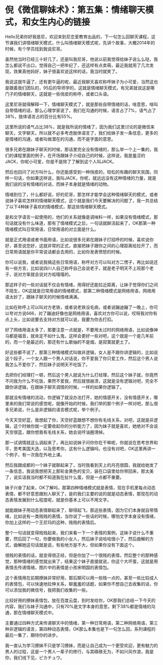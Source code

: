 # 倪《微信聊妹术》：第五集：情绪聊天模式，和女生内心的链接

Hello兄弟你好我是尼，欢迎来到尼恋爱教育出品的，下一句怎么回聊天课程，这节课我们讲情绪聊天模式，什么叫情绪聊天模式呢，先讲个故事，大概2014年的时候，有个学员找到我说尼哥。

虽然他当时已经三十好几了，还是叫我尼哥，他说以前我觉得给妹子说么么哒，我怎么都说不出口，觉得自己一把年纪了，还这样有点卖萌，最近我就用了几次发现，效果真他妈好，妹子很喜欢说这样的话，我当时就笑了。

我说这就牛逼了，还有更牛逼的呢，最近我聊天喜欢称呼妹子为小可爱，当然这也是跟着我们团队的，95后的导师学的，这就是情绪聊天模式，有兄弟就说这是哪门子的情绪聊天，这就是一些俏皮的称呼，或者口头语。

这里尼哥就得解释一下，情绪聊天模式了，就是那些自带情绪的话，啥意思，啥叫自带情绪的话，那么心理学家说了，我们在沟通的时候，语言占了7%，语气占了38%，肢体语言占的百分比有55%。

这里所说的语气占比38%，就是我所说的情绪了，因为我们这里讨论的是微信来聊天，文字聊天，所以就不必多考虑肢体语言了，我们给妹子发一条信息，更多的是情绪的沟通，或者叫做潜在的沟通，而不是字面的意思。

很多兄弟在跟妹子聊天的时候，那话里完全没有情绪的，那么举一个上一集的，我们的课程里面的例子，在开场跟妹子介绍自己的时候，这样说，我是羞涩的JACK，你呢小可爱，你是不是除了了解到这个人叫JACK。

然后也回问了对方叫什么，你还能感受到一种俏皮的，轻松的有趣的聊天氛围，同样一句话，你如果这样说，我叫JACK，你呢，就远远没有这种情绪的力量，就是我们说的没有情绪的对话，而妹子本身就是情绪的动物。

情绪到位了，什么都好说，好的尼哥，那怎样才能学会这种情绪聊天的模式，或者说妹子喜欢怎样的情绪聊天模式，这个就是我们今天要解决的问题了，我一共总结了以下4种妹子喜欢的情绪模式，那这些情绪聊天模式。

是和文字语言一起使用的，他们的关系就像是调味料一样，如果没有情绪模式，那句话就没有什么味道，那有了情绪模式之后，一句话就鲜活起来了，OK那第一种情绪模式叫日常用语，日常用语的对立面是什么。

就是正式用语或者书面用语，比如说很多兄弟在跟妹子打招呼的时候，喜欢说你好，甚至说您好，这就非常的正式，直接把妹子跟你之间的心理距离给拉开了，而日常用语就是你平常说话都会去用的，比如你发表愤怒的时候。

你可以说我，或者说我搞这些日常用语，称呼对方可以叫对方二愣子，再比如说还有一些方言，比如说四川人自己称呼自己会说老子，就是老子明天不上班那个老子，说对方笨就会说对方呱嘻嘻的。

那这样子的一些对话就不仅会有情绪，用得好还能拉近距离，让妹子觉得你们之间不陌生，OK这就是日常用语的情绪模式，那第二种情绪模式是网络用语，网络用语太妙了，跟妹子聊天的时候情绪满满。

比如在称呼上可以叫对方老铁，或者说老铁没毛病，或者说蹦迪蹦了一晚上，你可以夸对方说666，对了蹦迪好像也是网络用语，喜欢对方你可以说，哎呀我对你有点上头，比如说要去支持对方就可以说，我要为你去打扣。

好了网络用语太多了，那要注意一点就是，不要用太过时的网络用语，比如说像神马都是福音，就肯定不如什么鬼，这样会更好一些对吧，这个就是一个是几年前的，而一个是最近的，那还有什么歌抽的不是烟，是寂寞就更土了。

好这些都不说了，那第三种情绪模式叫做非逻辑，女人是不跟你讲逻辑的，比如说这个段子，一个女人跟一个男人对话说，你不爱我了你只爱工作，然后这个男人说我怎么不爱你了，然后妹子说明天不吃饭了。

去把你们经理打一顿，然后这个男人就说为什么打经理，然后这个妹子就，你竟然不问我为什么不吃饭，果然不爱我，然后就很崩溃，这就是没有逻辑对吧，完全不跟你讲逻辑，在跟妹子聊天调情的时候，一样的如果你逻辑了。

那就没有情绪的流动，你逻辑了就没办法打开，她的情感开关，没有情感开关，哪里来的我们常说的感觉呢，就像开始的时候，我们举的那个例子一样对吧，那么很多兄弟说，什么是非逻辑的语言模式呢，举个例子。

今天天空好蓝，我想起了你，天空好蓝跟想不想你有毛线关系，对吧，这就是非逻辑，这个时候你就一定要收起你的分析能力了，因为妹子就是喜欢，她绝对不会说天空很蓝，跟你想我有毛线关系，她会说哼油圈滑掉。

那一试调情就这么调起来了，再比如说妹子问你你在干嘛呢，你就说在思考世界和平，思考美国大选，以及思考你，这有什么逻辑吗，也没有对吧，OK这里再讲一个例子，有一次我在外地上课。

然后我跟成都的一个妹子就聊起来了，当时我看到天上的月亮很圆，我就给她发了一条信息，我说我想把天上那轮金黄色的宝贝，装在口袋里给你带回来，那太美了，说实话我当时都不知道我在扯什么蛋，但是一点都不重要。

妹子兴奋了起来，OK了解吗，那第四种情绪模式就是表情，现在手机里每点动态表情，都不好意思跟别人聊天了，是的我们主要的说的就是动态表情，那现在的动态表情发展到什么程度呢，就是你基本上可以不用文字。

就能跟妹子用动态表情聊起来了，聊得起飞，那这些表情，因为它们本身就自带情绪，比如说有一类贱贱的表情，当你说了一些话的时候，哪怕文字本身没有情绪，你加上这样的一个王尼玛的这种，贱贱的表情后。

整个一句话就变得贱贱起来，我们来看一下一个表情的案例，这妹子说什么不重要，然后回了一句，你要做我的小女人，然后妹子说哈哈很小了，然后曲解的方式，曲解她这句话就是说，有些地方是不大，但如果你没有下面这个。

很贱的表情的话，就变得很正经，但是你加了一个很贱的表情，然后整个的那种感觉，那种情绪的感觉就出来了，结果这个妹子直接就说，你这个大坏蛋，这就是用表情去传递情绪，图片中的表情是小孩宋明国的表情包。

这个表情用在前期撩妹非常好用，那后期可以用一些贱一点的，甚至一些比较成人的表情包，可以快速地拉伸关系，聊羞羞的话题，如果你不想自己去收集的话，你可以添加我的微信号，我把我们收集的一些。

比较好用的撩妹表情包，放在百度云盘，到时发给你，OK那我们总结一下今天的内容，我们与妹子沟通中，只有70%是文字本身的意思，剩下38%都是情绪的沟通，那在情绪聊天模式中。

主要通过四种方式来传递聊天中的情绪，第一种日常用语，第二种网络用语，第三种非逻辑的语言，第四种动态表情，OK那么本集也是下一句怎么回，系列课程的最后一集了，期待你的进步。

我一直认为学习撩妹不只是学习撩妹，而是让自己成为一个更受欢迎，更有魅力的男人的过程，这是一个男人一辈子的修行，与其碌碌无为，不如兴风作浪，我是你，我们线下见，ピカチュウ。

